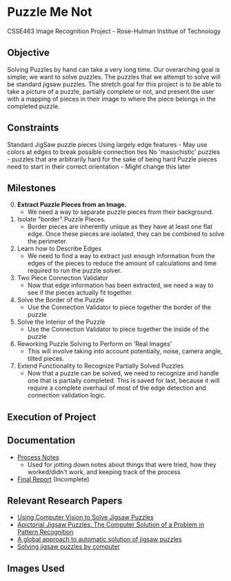 # Puzzle Me Not
CSSE463 Image Recognition Project - Rose-Hulman Institue of Technology

## Objective
Solving Puzzles by hand can take a very long time. Our overarching goal is simple; we want to solve puzzles. The puzzles that we attempt to solve will be standard jigsaw puzzles. The stretch goal for this project is to be able to take a picture of a puzzle, partially complete or not, and present the user with a mapping of pieces in their image to where the piece belongs in the completed puzzle. 

## Constraints
Standard JigSaw puzzle pieces
Using largely edge features - May use colors at edges to break possible connection ties
No 'masochistic' puzzles - puzzles that are arbitrarily hard for the sake of being hard
Puzzle pieces need to start in their correct orientation - Might change this later

## Milestones
  0. **Extract Puzzle Pieces from an Image.**  
      - We need a way to separate puzzle pieces from their background.
  1. Isolate "border" Puzzle Pieces. 
      - Border pieces are inherently unique as they have at least one flat edge. Once these pieces are isolated, they can be combined to solve the perimeter.
  2. Learn how to Describe Edges
      - We need to find a way to extract just enough information from the edges of the pieces to reduce the amount of calculations and time required to run the puzzle solver.
  3. Two Piece Connection Validator
      - Now that edge information has been extracted, we need a way to see if the pieces actually fit together. 
  4. Solve the Border of the Puzzle
      - Use the Connection Validator to piece together the border of the puzzle
  5. Solve the Interior of the Puzzle
      - Use the Connection Validator to piece together the inside of the puzzle
  6. Reworking Puzzle Solving to Perform on 'Real Images'
      - This will involve taking into account potentially, noise, camera angle, tilted pieces.
  7. Extend Functionality to Recognize Partially Solved Puzzles
      - Now that a puzzle can be solved, we need to recognize and handle one that is partially completed. This is saved for last, because it will require a complete overhaul of most of the edge detection and connection validation logic.
      
## Execution of Project      
      
## Documentation
 - [Process Notes](https://docs.google.com/document/d/1dFlcskbwAm6e1XdTNDeyerxvmVqD_4IM4_7pSn7M_Hk/edit?usp=sharing)
    - Used for jotting down notes about things that were tried, how they worked/didn't work, and keeping track of the process
 - [Final Report](https://www.google.com/) (Incomplete)
 
## Relevant Research Papers
 - [Using Computer Vision to Solve Jigsaw Puzzles](https://web.stanford.edu/class/cs231a/prev_projects_2016/computer-vision-solve__1_.pdf)
 - [Apictorial Jigsaw Puzzles: The Computer Solution of a Problem in Pattern Recognition](http://ieeexplore.ieee.org/document/4038109/)
 - [A global approach to automatic solution of jigsaw puzzles](https://www.sciencedirect.com/science/article/pii/S0925772104000239)
 - [Solving jigsaw puzzles by computer](https://www.researchgate.net/publication/225796422_Solving_jigsaw_puzzles_by_computer)

 
## Images Used

     
